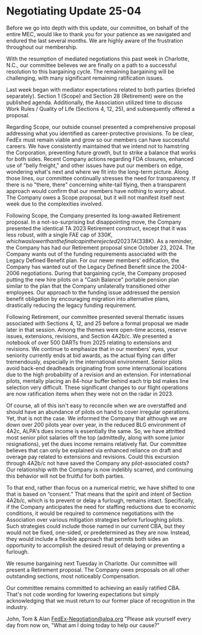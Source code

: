 # Negotiating Update 25-04
 
Before we go into depth with this update, our committee, on behalf of the entire MEC, would like to thank you for your patience as we navigated and endured the last several months. We are highly aware of the frustration throughout our membership.
 
With the resumption of mediated negotiations this past week in Charlotte, N.C., our committee believes we are finally on a path to a successful resolution to this bargaining cycle. The remaining bargaining will be challenging, with many significant remaining ratification issues.

Last week began with mediator expectations related to both parties (briefed separately). Section 1 (Scope) and Section 28 (Retirement) were on the published agenda. Additionally, the Association utilized time to discuss Work Rules / Quality of Life (Sections 4, 12, 25), and subsequently offered a proposal. 

Regarding Scope, our outside counsel presented a comprehensive proposal addressing what you identified as career-protective provisions. To be clear, FedEx must remain viable and grow so our members can have successful careers. We have consistently maintained that we intend not to hamstring the Corporation, preventing future growth, but to strike a balance that works for both sides. Recent Company actions regarding FDA closures, enhanced use of "belly freight," and other issues have put our members on edge, wondering what's next and where we fit into the long-term picture. Along those lines, our committee continually stresses the need for transparency. If there is no "there, there" concerning white-tail flying, then a transparent approach would confirm that our members have nothing to worry about. The Company owes a Scope proposal, but it will not manifest itself next week due to the complexities involved.

Following Scope, the Company presented its long-awaited Retirement proposal. In a not-so-surprising but disappointing move, the Company presented the identical TA 2023 Retirement construct, except that it was less robust, with a single FAE cap of $330K, which was lower than the final cap in the rejected 2023 TA ($338K). As a reminder, the Company has had our Retirement proposal since October 23, 2024. The Company wants out of the funding requirements associated with the Legacy Defined Benefit plan.  For our newer members’ edification, the Company has wanted out of the Legacy Defined Benefit since the 2004-2006 negotiations. During that bargaining cycle, the Company proposed putting the new hire pilots on a "Cash Balance" portable pension plan similar to the plan that the Company unilaterally transitioned other employees. Our approach to the funding issue addressed the pension benefit obligation by encouraging migration into alternative plans, drastically reducing the legacy funding requirement. 

Following Retirement, our committee presented several thematic issues associated with Sections 4, 12, and 25 before a formal proposal we made later in that session. Among the themes were open-time access, reserve issues, extensions, revisions, and  Section 4A2b/c. We presented a notebook of over 500 DARTs from 2025 relating to extensions and revisions. We continue to emphasize that in our members' eyes, your seniority currently ends at bid awards, as the actual flying can differ tremendously, especially in the international environment. Senior pilots avoid back-end deadheads originating from some international locations due to the high probability of a revision and an extension. For international pilots, mentally placing an 84-hour buffer behind each trip bid makes line selection very difficult. These significant changes to our flight operations are now ratification items when they were not on the radar in 2023.

Of course, all of this isn't easy to reconcile when we are overstaffed and should have an abundance of pilots on hand to cover irregular operations. Yet, that is not the case. We informed the Company that although we are down over 200 pilots year over year, in the reduced BLG environment of 4A2c, ALPA's dues income is essentially the same. So, we have attritted most senior pilot salaries off the top (admittedly, along with some junior resignations), yet the dues income remains relatively flat. Our committee believes that can only be explained via enhanced reliance on draft and overage pay related to extensions and revisions. Could this excursion through 4A2b/c not have saved the Company any pilot-associated costs? Our relationship with the Company is now indelibly scarred, and continuing this behavior will not be fruitful for both parties.

To that end, rather than focus on a numerical metric, we have shifted to one that is based on “consent.”  That means that the spirit and intent of Section 4A2b/c, which is to prevent or delay a furlough, remains intact.  Specifically, if the Company anticipates the need for staffing reductions due to economic conditions, it would be required to commence negotiations with the Association over various mitigation strategies before furloughing pilots.  Such strategies could include those named in our current CBA, but they would not be fixed, one-sided, or predetermined as they are now. Instead, they would include a flexible approach that permits both sides an opportunity to accomplish the desired result of delaying or preventing a furlough.

We resume bargaining next Tuesday in Charlotte. Our committee will present a Retirement proposal. The Company owes proposals on all other outstanding sections, most noticeably Compensation.

Our committee remains committed to achieving an easily ratified CBA. That's not code wording for lowering expectations but simply acknowledging that we must return to our former place of recognition in the industry.
 
John, Tom & Alan
FedEx-Negotiation@alpa.org
"Please ask yourself every day from now on, "What am I doing today to help our cause?"